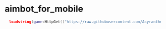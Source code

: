 # aimbot_for_mobile

```lua
  loadstring(game:HttpGet(("https://raw.githubusercontent.com/Asyrantheyt/aimbot_for_mobile/main/aimbot"),true)()
```
